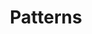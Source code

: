 ---
title: Patterns
icon: icon.png
filter: filter-patterns

content:
    items:
        - '@taxonomy.function': pattern_1D
        - '@taxonomy.function': pattern_2D
        # - '@taxonomy.function': pattern_3D
    filter:
        published: true
        type: 'tech' 
    order:
        by: date
        dir: desc
    limit: 12
    pagination: true

form:
    name: filter-patterns
    id: items-filter
    classes: row
    fields:
        -
            name: filter
            type: fieldset
            id: filter
            classes: "col-12 col-md-6 text-center text-md-left"
            fields:
                -
                    name: pattern_type
                    label: Type
                    type: select
                    id: pattern_type
                    classes: custom-select
                    options:
                        'all': 'All Types'
                        '1D':  '1D | Linear'
                        '2D':  '2D | Planar'
                        '3D':  '3D | Spatial'
                -
                    name: pattern_segsize
                    label: Parts
                    type: select
                    id: pattern_segsize
                    classes: custom-select
                    options:
                        'all': 'All Sizes'
                        '1':   'repeat 1 part'
                        '2':   'repeat 2 parts'
                        '3':   'repeat 3 parts'
                        '4':   'repeat 4 parts'
                        '5':   'repeat 5 parts'
                        '6':   'repeat 6 parts'
                        '7':   'repeat 7 parts'
                        '8':   'repeat 8 parts'
                        '_9up': 'more parts'
        -
            name: sorting
            type: fieldset
            id: sorting
            classes: "col-12 col-md-6 text-center text-md-right"
            fields:
                - 
                    name: order_by
                    label: Order By
                    type: select
                    id: order_by
                    classes: custom-select
                    default: 'header.taxonomy.partcount'
                    options:
                        'title': 'by Title'
                        'date': 'by Date Added'
                        'modified': 'by Date Modified'
                        'header.taxonomy.partcount': 'by Part Count'
                        'random': 'in Random Order'
                -
                    name: order_dir
                    label: Order Direction
                    type: select
                    id: order_dir
                    classes: custom-select
                    default: 'asc'
                    options:
                        'asc': 'Up'
                        'desc': 'Down'
    buttons:
        submit:
            value: Filter
    process:
        redirect: >-
            /techs/collections/patterns/{% 
                set pattern_segsize = form.value.pattern_segsize                                      %}{%
                set pattern_segsize = pattern_segsize|slice(0,3) == 'all' ? 'all' : pattern_segsize   %}{%
                set pattern_type    = form.value.pattern_type                                         %}{%
                if pattern_type == 'all'                                                              %}{%
                    if pattern_segsize != 'all'                                                       %}{%
                        set filter = 'pattern_segsize:' ~ pattern_segsize ~ '/'                       %}{%
                    endif                                                                             %}{%
                else                                                                                  %}{%
                    if pattern_segsize != 'all'                                                       %}{%
                        set filter = 'pattern_' ~ pattern_type ~ '_segsize:' ~ pattern_segsize  ~ '/' %}{%
                    else                                                                              %}{%
                        set filter = 'function:pattern_' ~ pattern_type  ~ '/'                        %}{%
                    endif                                                                             %}{%
                endif                                                                                 %}{{ filter }}{%
                set order_by = form.value.order_by                                                    %}{%
                set order_dir = form.value.order_dir                                                  %}{%
                set ordering = 'orderby:' ~ order_by ~ '/orderdir:' ~ order_dir                       %}{{ ordering }}
---